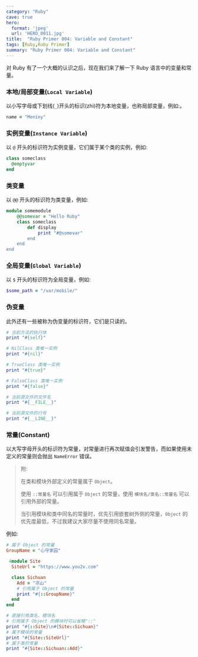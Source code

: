 ```yaml
---
category: "Ruby"
cave: true
hero:
  format: 'jpeg'
  url: 'HERO_0011.jpg'
title:  "Ruby Primer 004: Variable and Constant"
tags: [Ruby,Ruby Primer]
summary: "Ruby Primer 004: Variable and Constant"
---
```

对 Ruby 有了一个大概的认识之后，现在我们来了解一下 Ruby 语言中的变量和常量。

### 本地/局部变量(`Local Variable`)

以小写字母或下划线(`_`)开头的标识(zhì)符为本地变量，也称局部变量，例如:。

```ruby
name = "Meniny"
```


### 实例变量(`Instance Variable`)

以 `@` 开头的标识符为实例变量，它们属于某个类的实例，例如:

```ruby
class someclass
  @emptyvar
end
```


### 类变量

以 `@@` 开头的标识符为类变量，例如:

```ruby
module somemodule
	@@somevar = "Hello Ruby"
	class someclass
		def display
			print "#@somevar"
		end
	end
end
```


### 全局变量(`Global Variable`)

以 `$` 开头的标识符为全局变量，例如:

```ruby
$some_path = "/var/mobile/"
```


### 伪变量

此外还有一些被称为伪变量的标识符，它们是只读的。

```ruby
# 当前方法的执行体
print "#{self}"

# NilClass 类唯一实例
print "#{nil}"

# TrueClass 类唯一实例
print "#{true}"

# FalseClass 类唯一实例
print "#{false}"

# 当前源文件的文件名
print "#{__FILE__}"

# 当前源文件的行号
print "#{__LINE__}"
```

### 常量(Constant)

以大写字母开头的标识符为常量，对常量进行再次赋值会引发警告，而如果使用未定义的常量则会抛出 `NameError` 错误。

> 附:
>
> 在类和模块外部定义的常量属于 `Object`。
>
> 使用 `::常量名` 可以引用属于 `Object` 的常量，使用 `模块名/类名::常量名` 可以引用外部的常量。
>
> 当引用模块和类中同名的常量时，优先引用嵌套树外侧的常量，`Object` 的优先度最低，不过我建议大家尽量不使用同名常量。

例如:

```ruby
# 属于 Object 的常量
GroupName = "心守家园"

 4module Site
  SiteUrl = "https://www.you2v.com"

  class Sichuan
    Add = "凉山"
    # 引用属于 Object 的常量
    print "#{::GroupName}"
  end
end

# 直接引用类名、模块名
# 引用属于 Object 的模块时可以省略"::"
print "#{::Site}\n#{Site::Sichuan}"
# 属于模块的常量
print "#{Site::SiteUrl}"
# 属于类的常量
print "#{Site::Sichuan::Add}"
```




